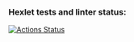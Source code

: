 ### Hexlet tests and linter status:
[![Actions Status](https://github.com/aspire9/php-project-lvl1/workflows/hexlet-check/badge.svg)](https://github.com/aspire9/php-project-lvl1/actions)